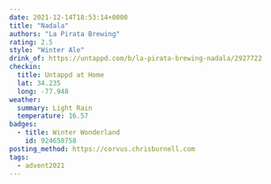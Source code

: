 ```yaml
---
date: 2021-12-14T18:53:14+0000
title: "Nadala"
authors: "La Pirata Brewing"
rating: 2.5
style: "Winter Ale"
drink_of: https://untappd.com/b/la-pirata-brewing-nadala/2927722
checkin:
  title: Untappd at Home
  lat: 34.235
  long: -77.948
weather:
  summary: Light Rain
  temperature: 16.57
badges:
  - title: Winter Wonderland
    id: 924658758
posting_method: https://corvus.chrisburnell.com
tags:
  - advent2021
---
```

